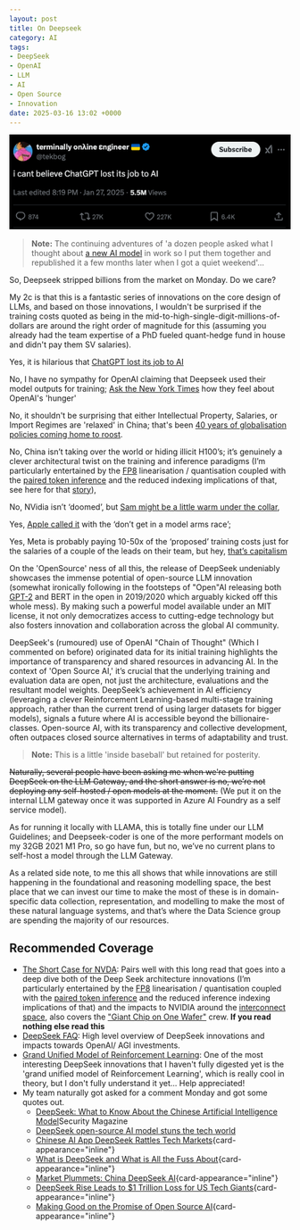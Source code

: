 ```yaml
---
layout: post
title: On Deepseek
category: AI
tags:
- DeepSeek
- OpenAI
- LLM
- AI
- Open Source
- Innovation
date: 2025-03-16 13:02 +0000
---
```

[!["I can't believe ChatGPT lost its job to AI"](/img/2025/deepseek.png)](https://x.com/tekbog/status/1883973153145381064)

> **Note:**
> The continuing adventures of 'a dozen people asked what I thought about [a new AI model](/2024/09/on-openai-o1) in work so I put them together and republished it a few months later when I got a quiet weekend'...

So, Deepseek stripped billions from the market on Monday. Do we care?

My 2c is that this is a fantastic series of innovations on the core design of LLMs, and based on those innovations, I wouldn't be surprised if the training costs quoted as being in the mid-to-high-single-digit-millions-of-dollars are around the right order of magnitude for this (assuming you already had the team expertise of a PhD fueled quant-hedge fund in house and didn't pay them SV salaries).

Yes, it is hilarious that [ChatGPT lost its job to AI](https://x.com/tekbog/status/1883973153145381064)

No, I have no sympathy for OpenAI claiming that Deepseek used their model outputs for training; [Ask the New York Times](https://www.nytimes.com/2023/12/27/business/media/new-york-times-open-ai-microsoft-lawsuit.html) how they feel about OpenAI's 'hunger'

No, it shouldn't be surprising that either Intellectual Property, Salaries, or Import Regimes are 'relaxed' in China; that's been [40 years of globalisation policies coming home to roost](https://www.csis.org/analysis/china-dominates-global-manufacturing).

No, China isn’t taking over the world or hiding illicit H100’s; it’s genuinely a clever architectural twist on the training and inference paradigms (I’m particularly entertained by the [FP8](https://arxiv.org/pdf/2209.05433) linearisation / quantisation coupled with the [paired token inference](https://huggingface.co/blog/samchain/token-merging-fast-inference) and the reduced indexing implications of that, see here for that [story](https://youtubetranscriptoptimizer.com/blog/05_the_short_case_for_nvda)),

No, NVidia isn’t ‘doomed’, but [Sam might be a little warm under the collar](https://bsky.app/profile/edzitron.com/post/3lguc6txf522u),

Yes, [Apple called it](https://www.wsj.com/tech/ai/apple-ai-siri-development-behind-9ea65ee8) with the ‘don’t get in a model arms race’;

Yes, Meta is probably paying 10-50x of the ‘proposed’ training costs just for the salaries of a couple of the leads on their team, but hey, [that’s capitalism](https://ai.meta.com/blog/future-of-ai-built-with-llama/)

On the 'OpenSource' ness of all this, the release of DeepSeek undeniably showcases the immense potential of open-source LLM innovation (somewhat ironically following in the footsteps of "Open"AI releasing both [GPT-2](https://github.com/openai/gpt-2) and BERT in the open in 2019/2020 which arguably kicked off this whole mess). By making such a powerful model available under an MIT license, it not only democratizes access to cutting-edge technology but also fosters innovation and collaboration across the global AI community.

DeepSeek's (rumoured) use of OpenAI "Chain of Thought" (Which I commented on before) originated data for its initial training highlights the importance of transparency and shared resources in advancing AI. In the context of 'Open Source AI,' it’s crucial that the underlying training and evaluation data are open, not just the architecture, evaluations and the resultant model weights. DeepSeek’s achievement in AI efficiency (leveraging a clever Reinforcement Learning-based multi-stage training approach, rather than the current trend of using larger datasets for bigger models), signals a future where AI is accessible beyond the billionaire-classes. Open-source AI, with its transparency and collective development, often outpaces closed source alternatives in terms of adaptability and trust.

> **Note:**
> This is a little 'inside baseball' but retained for posterity.

~~Naturally, several people have been asking me when we're putting DeepSeek on the LLM Gateway, and the short answer is no, we’re not deploying any self-hosted / open models at the moment.~~ (We put it on the internal LLM gateway once it was supported in Azure AI Foundry as a self service model).

As for running it locally with LLAMA, this is totally fine under our LLM Guidelines; and Deepseek-coder is one of the more performant models on my 32GB 2021 M1 Pro, so go have fun, but no, we’ve no current plans to self-host a model through the LLM Gateway.

As a related side note, to me this all shows that while innovations are still happening in the foundational and reasoning modelling space, the best place that we can invest our time to make the most of these is in domain-specific data collection, representation, and modelling to make the most of these natural language systems, and that’s where the Data Science group are spending the majority of our resources.

## Recommended Coverage

- [The Short Case for NVDA](https://youtubetranscriptoptimizer.com/blog/05_the_short_case_for_nvda): Pairs well with this long read that goes into a deep dive both of the Deep Seek architecture innovations (I’m particularly entertained by the [FP8](https://arxiv.org/pdf/2209.05433) linearisation / quantisation coupled with the [paired token inference](https://huggingface.co/blog/samchain/token-merging-fast-inference) and the reduced inference indexing implications of that) and the impacts to NVIDIA around the [interconnect space](https://groq.com/wp-content/uploads/2020/06/ISCA-TSP.pdf), also covers the ["Giant Chip on One Wafer"](https://cerebras.ai/product-chip/) crew. **If you read nothing else read this**
- [DeepSeek FAQ](https://stratechery.com/2025/deepseek-faq): High level overview of DeepSeek innovations and impacts towards OpenAI/ AGI investments.
- [Grand Unified Model of Reinforcement Learning](https://arxiv.org/abs/2402.03300): One of the most interesting DeepSeek innovations that I haven't fully digested yet is the 'grand unified model of Reinforcement Learning', which is really cool in theory, but I don't fully understand it yet... Help appreciated!
- My team naturally got asked for a comment Monday and got some quotes out.
    - [DeepSeek: What to Know About the Chinese Artificial Intelligence Model](https://www.securitymagazine.com/articles/101337-deepseek-what-to-know-about-the-chinese-artificial-intelligence-model)Security Magazine
    - [DeepSeek open-source AI model stuns the tech world](https://www.processexcellencenetwork.com/ai/news/deepseek-open-source-ai-model-stuns-global-tech-landscape)
    - [Chinese AI App DeepSeek Rattles Tech Markets](https://www.technewsworld.com/story/chinese-ai-app-deepseek-rattles-tech-markets-179551.html){card-appearance="inline"}
    - [What is DeepSeek and What is All the Fuss About](https://www.securityinfowatch.com/cybersecurity/article/55263769/what-is-deepseek-and-what-is-all-the-fuss-about){card-appearance="inline"}
    - [Market Plummets: China DeepSeek AI](https://www.secureworld.io/industry-news/market-plummets-china-deepseek-ai?utm_content=323084806&utm_medium=social&utm_source=linkedin&hss_channel=lcp-106644){card-appearance="inline"}
    - [DeepSeek Rise Leads to $1 Trillion Loss for US Tech Giants](https://www.techerati.com/news-hub/deepseek-rise-leads-to-1-trillion-loss-for-us-tech-giants/){card-appearance="inline"}
    - [Making Good on the Promise of Open Source AI](https://thenewstack.io/making-good-on-the-promise-of-open-source-ai/){card-appearance="inline"}
